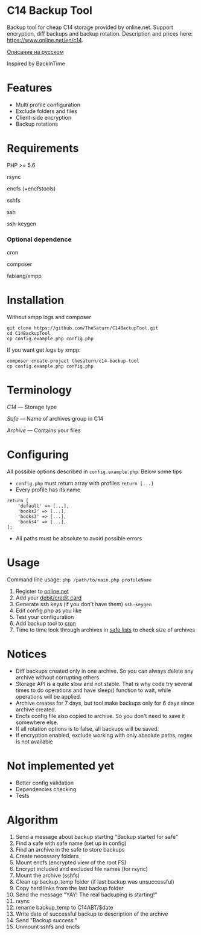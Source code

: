 # C14 Backup Tool
Backup tool for cheap C14 storage provided by online.net. Support encryption, diff backups and backup rotation. Description and prices here: https://www.online.net/en/c14.

[Описание на русском](https://habrahabr.ru/post/325256/)

Inspired by BackInTime
# Features
* Multi profile configuration
* Exclude folders and files
* Client-side encryption
* Backup rotations

# Requirements
PHP >= 5.6

rsync

encfs (+encfstools)

sshfs

ssh

ssh-keygen
### Optional dependence
cron

composer

fabiang/xmpp

# Installation
Without xmpp logs and composer
```
git clone https://github.com/TheSaturn/C14BackupTool.git
cd C14BackupTool
cp config.example.php config.php
```
If you want get logs by xmpp:
```
composer create-project thesaturn/c14-backup-tool
cp config.example.php config.php
```
# Terminology
*C14* — Storage type

*Safe* — Name of archives group in C14

*Archive* — Contains your files
# Configuring
All possible options described in `config.example.php`. Below some tips
* `config.php` must return array with profiles `return [...]`
* Every profile has its name
```
return [
    'default' => [...],
    'books2' => [...],
    'books3' => [...],
    'books4' => [...],
];
```
* All paths must be absolute to avoid possible errors

# Usage
Command line usage: `php /path/to/main.php profileName`
1. Register to [online.net](https://console.online.net/en/login)
2. Add your [debit/credit card](https://console.online.net/en/bill/list)
3. Generate ssh keys (if you don't have them) `ssh-keygen`
3. Edit config.php as you like
4. Test your configuration
5. Add backup tool to [cron](https://wiki.archlinux.org/index.php/cron)
6. Time to time look through archives in [safe lists](https://console.online.net/en/storage/c14/safe/list) to check size of archives
# Notices
* Diff backups created only in one archive. So you can always delete any archive without corrupting others
* Storage API is a quite slow and not stable. That is why code try several times to do operations and have sleep() function to wait, while operations will be applied.
* Archive creates for 7 days, but tool make backups only for 6 days since archive created.
* Encfs config file also copied to archive. So you don't need to save it somewhere else.
* If all rotation options is to false, all backups will be saved.
* If encryption enabled, exclude working with only absolute paths, regex is not available

# Not implemented yet
* Better config validation
* Dependencies checking
* Tests

# Algorithm
1. Send a message about backup starting "Backup started for safe"
2. Find a safe with safe name (set up in config)
3. Find an archive in the safe to store backups
4. Create necessary folders
5. Mount encfs (encrypted view of the root FS)
6. Encrypt included and excluded file names (for rsync)
7. Mount the archive (sshfs)
8. Clean up backup_temp folder (if last backup was unsuccessful)
9. Copy hard links from the last backup folder
10. Send the message "YAY! The real backuping is starting!"
11. rsync
12. rename backup_temp to C14ABT/$date
13. Write date of successful backup to description of the archive
14. Send "Backup success."
15. Unmount sshfs and encfs